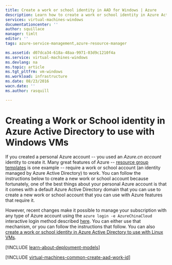 ```yaml
---
title: Create a work or school identity in AAD for Windows | Azure
description: Learn how to create a work or school identity in Azure Active Directory to use with your Windows virtual machines.
services: virtual-machines-windows
documentationcenter: ''
author: squillace
manager: timlt
editor: ''
tags: azure-service-management,azure-resource-manager

ms.assetid: d07dca34-618a-48aa-9971-03d9c1210f4a
ms.service: virtual-machines-windows
ms.devlang: na
ms.topic: article
ms.tgt_pltfrm: vm-windows
ms.workload: infrastructure
ms.date: 08/23/2016
wacn.date: ''
ms.author: rasquill

---
```

# Creating a Work or School identity in Azure Active Directory to use with Windows VMs
If you created a personal Azure account -- you used an *Azure.cn account* identity to create it. Many great features of Azure -- [resource group templates](../../azure-resource-manager/resource-group-overview.md) is one example -- require a work or school account (an identity managed by Azure Active Directory) to work. You can follow the instructions below to create a new work or school account because fortunately, one of the best things about your personal Azure account is that it comes with a default Azure Active Directory domain that you can use to create a new work or school account that you can use with Azure features that require it.

However, recent changes make it possible to manage your subscription with any type of Azure account using the `azure login -e AzureChinaCloud` interactive login method described [here](../../xplat-cli-connect.md). You can either use that mechanism, or you can follow the instructions that follow. You can also [create a work or school identity in Azure Active Directory to use with Linux VMs](../linux/create-aad-work-id.md?toc=%2fazure%2fvirtual-machines%2flinux%2ftoc.json).

[!INCLUDE [learn-about-deployment-models](../../../includes/learn-about-deployment-models-both-include.md)]

[!INCLUDE [virtual-machines-common-create-aad-work-id](../../../includes/virtual-machines-common-create-aad-work-id.md)]

